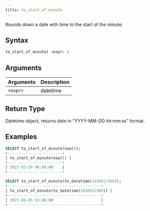 ```yaml
---
title: to_start_of_minute
---
```


Rounds down a date with time to the start of the minute.

## Syntax

```sql
to_start_of_minute( <expr> )
```

## Arguments

| Arguments   | Description |
| ----------- | ----------- |
| `<expr>` | datetime |

## Return Type

Datetime object, returns date in “YYYY-MM-DD hh:mm:ss” format.

## Examples

```sql
SELECT to_start_of_minute(now());
+------------------------+
| to_start_of_minute(now()) |
+------------------------+
| 2022-03-29 06:43:00    |
+------------------------+

SELECT to_start_of_minute(to_datetime(1630812366));
+-----------------------------------------+
| to_start_of_minute(to_datetime(1630812366)) |
+-----------------------------------------+
| 2021-09-05 03:26:00                     |
+-----------------------------------------+
```
